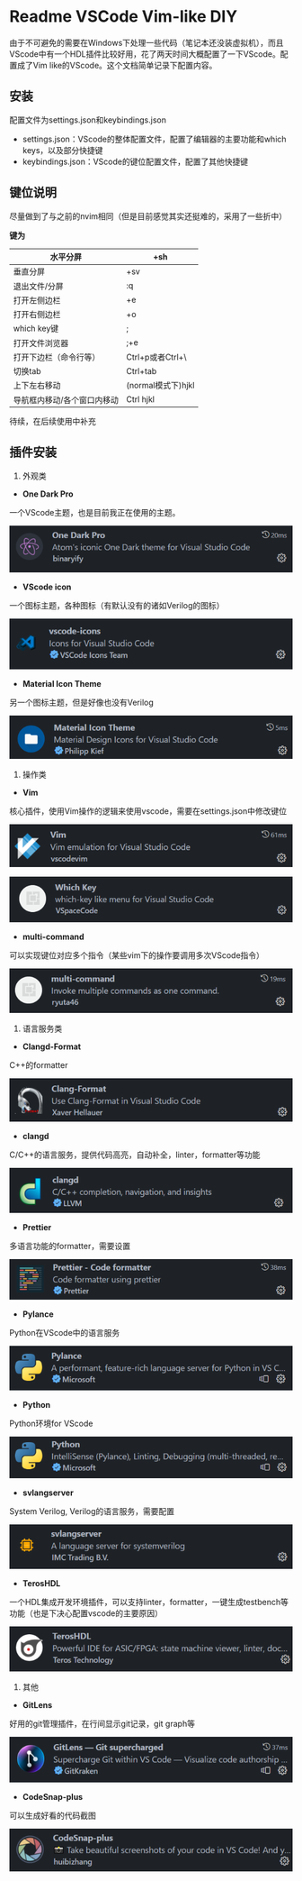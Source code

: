 # Readme VSCode Vim-like DIY

由于不可避免的需要在Windows下处理一些代码（笔记本还没装虚拟机），而且VScode中有一个HDL插件比较好用，花了两天时间大概配置了一下VScode。配置成了Vim like的VScode。这个文档简单记录下配置内容。

## 安装

配置文件为settings.json和keybindings.json

- settings.json：VScode的整体配置文件，配置了编辑器的主要功能和which keys，以及部分快捷键
- keybindings.json：VScode的键位配置文件，配置了其他快捷键

## 键位说明

尽量做到了与之前的nvim相同（但是目前感觉其实还挺难的，采用了一些折中）

**<leader>键为<space>**

| 水平分屏 | <leader>+sh |
| --- | --- |
| 垂直分屏 | <leader>+sv |
| 退出文件/分屏 | :q |
| 打开左侧边栏 | <leader>+e |
| 打开右侧边栏 | <leader>+o |
| which key键 | ; |
| 打开文件浏览器 | ;+e |
| 打开下边栏（命令行等） | Ctrl+p或者Ctrl+\ |
| 切换tab | Ctrl+tab |
| 上下左右移动 | (normal模式下)hjkl |
| 导航框内移动/各个窗口内移动 | Ctrl hjkl |
待续，在后续使用中补充
## 插件安装

1. 外观类
- **One Dark Pro**

一个VScode主题，也是目前我正在使用的主题。

![Untitled](IMAGE/Untitled.png)

- **VScode icon**

一个图标主题，各种图标（有默认没有的诸如Verilog的图标）

![Untitled](IMAGE/Untitled%201.png)

- **Material Icon Theme**

另一个图标主题，但是好像也没有Verilog

![Untitled](IMAGE/Untitled%202.png)

1. 操作类
- **Vim**

核心插件，使用Vim操作的逻辑来使用vscode，需要在settings.json中修改键位

![Untitled](IMAGE/Untitled%203.png)





![Untitled](IMAGE/Untitled%204.png)

- **multi-command**

可以实现键位对应多个指令（某些vim下的操作要调用多次VScode指令）

![Untitled](IMAGE/Untitled%205.png)

1. 语言服务类
- **Clangd-Format**

C++的formatter

![Untitled](IMAGE/Untitled%206.png)

- **clangd**

C/C++的语言服务，提供代码高亮，自动补全，linter，formatter等功能

![Untitled](IMAGE/Untitled%207.png)

- **Prettier**

多语言功能的formatter，需要设置

![Untitled](IMAGE/Untitled%208.png)

- **Pylance**

Python在VScode中的语言服务

![Untitled](IMAGE/Untitled%209.png)

- **Python**

Python环境for VScode

![Untitled](IMAGE/Untitled%2010.png)

- **svlangserver**

System Verilog, Verilog的语言服务，需要配置

![Untitled](IMAGE/Untitled%2011.png)

- **TerosHDL**

一个HDL集成开发环境插件，可以支持linter，formatter，一键生成testbench等功能（也是下决心配置vscode的主要原因）

![Untitled](IMAGE/Untitled%2012.png)

1. 其他
- **GitLens**

好用的git管理插件，在行间显示git记录，git graph等

![Untitled](IMAGE/Untitled%2013.png)

- **CodeSnap-plus**

可以生成好看的代码截图

![Untitled](IMAGE/Untitled%2014.png)
